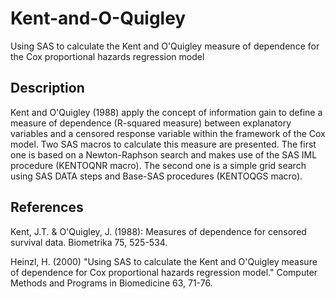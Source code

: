 # Kent-and-O-Quigley

Using SAS to calculate the Kent and O'Quigley measure of dependence for the Cox proportional hazards regression model

## Description

Kent and O'Quigley (1988) apply the concept of information gain to define a measure of dependence (R-squared measure) between explanatory variables and a censored response variable within the framework of the Cox model. Two SAS macros to calculate this measure are presented. The first one is based on a Newton-Raphson search and makes use of the SAS IML procedure (KENTOQNR macro). The second one is a simple grid search using SAS DATA steps and Base-SAS procedures (KENTOQGS macro). 

## References

Kent, J.T. & O'Quigley, J. (1988): Measures of dependence for censored survival data. Biometrika 75, 525-534.

Heinzl, H. (2000) "Using SAS to calculate the Kent and O'Quigley measure of dependence for Cox proportional hazards regression model." Computer Methods and Programs in Biomedicine 63, 71-76.
